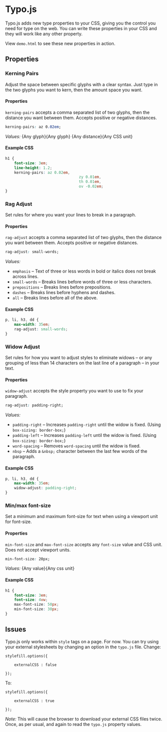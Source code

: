 Typo.js
=======

Typo.js adds new type properties to your CSS, giving you the control you need for type on the web. You can write these properties in your CSS and they will work like any other property.

View `demo.html` to see these new properties in action.

## Properties

### Kerning Pairs
Adjust the space between specific glyphs with a clear syntax. Just type in the two glyphs you want to kern, then the amount space you want.

#### Properties
`kerning-pairs` accepts a comma separated list of two glyphs, then the distance you want between them. Accepts positive or negative distances.
```CSS
kerning-pairs: az 0.02em; 
```
_Values:_ {Any glyph}{Any glyph} {Any distance}{Any CSS unit}

#### Example CSS
```CSS
h1 {
	font-size: 3em;
	line-height: 1.2;
	kerning-pairs: az 0.02em,
								 zy 0.01em,
								 th 0.01em,
								 ov -0.02em; 
}
```

### Rag Adjust
Set rules for where you want your lines to break in a paragraph.

#### Properties
`rag-adjust` accepts a comma separated list of two glyphs, then the distance you want between them. Accepts positive or negative distances.
```CSS
rag-adjust: small-words;
```
_Values:_
* `emphasis` – Text of three or less words in bold or italics does not break across lines.
* `small-words` – Breaks lines before words of three or less characters.
* `prepositions` – Breaks lines before prepositions.
* `dashes` – Breaks lines before hyphens and dashes.
* `all` – Breaks lines before all of the above.


#### Example CSS
```CSS
p, li, h3, dd {
	max-width: 35em;
	rag-adjust: small-words;
}
```

### Widow Adjust
Set rules for how you want to adjust styles to eliminate widows – or any grouping of less than 14 characters on the last line of a paragraph – in your text.

#### Properties
`widow-adjust` accepts the style property you want to use to fix your paragraph.
```CSS
rag-adjust: padding-right;
```
_Values:_
* `padding-right` – Increases `padding-right` until the widow is fixed. (Using `box-sizing: border-box;`)
* `padding-left` – Increases `padding-left` until the widow is fixed. (Using `box-sizing: border-box;`)
* `word-spacing` – Removes `word-spacing` until the widow is fixed.
* `nbsp` – Adds a `&nbsp;` character between the last few words of the paragraph.


#### Example CSS
```CSS
p, li, h3, dd {
	max-width: 35em;
	widow-adjust: padding-right;
}
```

### Min/max font-size
Set a minimum and maximum font-size for text when using a viewport unit for font-size.

#### Properties
`min-font-size` and `max-font-size` accepts any `font-size` value and CSS unit. Does not accept viewport units.
```CSS
min-font-size: 20px;
```
_Values:_ {Any value}{Any css unit}

#### Example CSS
```CSS
h1 {
	font-size: 3em;
	font-size: 4vw;
	max-font-size: 50px;
	min-font-size: 30px;
}
```

## Issues

Typo.js only works within `style` tags on a page. For now. You can try using your external stylesheets by changing an option in the `typo.js` file. Change:

```JS
stylefill.options({
	
	externalCSS : false
	
});
```

To:
```JS
stylefill.options({
	
	externalCSS : true
	
});
```

_Note:_ This will cause the browser to download your external CSS files twice. Once, as per usual, and again to read the `typo.js` property values. 